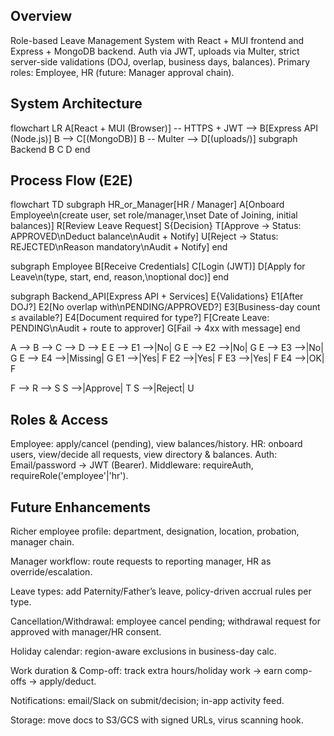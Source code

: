 ## Overview

Role-based Leave Management System with React + MUI frontend and Express + MongoDB backend.
Auth via JWT, uploads via Multer, strict server-side validations (DOJ, overlap, business days, balances).
Primary roles: Employee, HR (future: Manager approval chain).

## System Architecture

flowchart LR
  A[React + MUI (Browser)] -- HTTPS + JWT --> B[Express API (Node.js)]
  B --> C[(MongoDB)]
  B -- Multer --> D[(uploads/)]
  subgraph Backend
    B
    C
    D
  end

## Process Flow (E2E)

flowchart TD
  subgraph HR_or_Manager[HR / Manager]
    A[Onboard Employee\n(create user, set role/manager,\nset Date of Joining, initial balances)]
    R[Review Leave Request]
    S{Decision}
    T[Approve → Status: APPROVED\nDeduct balance\nAudit + Notify]
    U[Reject → Status: REJECTED\nReason mandatory\nAudit + Notify]
  end

  subgraph Employee
    B[Receive Credentials]
    C[Login (JWT)]
    D[Apply for Leave\n(type, start, end, reason,\noptional doc)]
  end

  subgraph Backend_API[Express API + Services]
    E{Validations}
    E1[After DOJ?]
    E2[No overlap with\nPENDING/APPROVED?]
    E3[Business-day count ≤ available?]
    E4[Document required for type?]
    F[Create Leave: PENDING\nAudit + route to approver]
    G[Fail → 4xx with message]
  end

  A --> B --> C --> D --> E
  E --> E1 -->|No| G
  E --> E2 -->|No| G
  E --> E3 -->|No| G
  E --> E4 -->|Missing| G
  E1 -->|Yes| F
  E2 -->|Yes| F
  E3 -->|Yes| F
  E4 -->|OK|  F

  F --> R --> S
  S -->|Approve| T
  S -->|Reject| U

## Roles & Access

Employee: apply/cancel (pending), view balances/history.
HR: onboard users, view/decide all requests, view directory & balances.
Auth: Email/password → JWT (Bearer).
Middleware: requireAuth, requireRole('employee'|'hr').

## Future Enhancements

Richer employee profile: department, designation, location, probation, manager chain.

Manager workflow: route requests to reporting manager, HR as override/escalation.

Leave types: add Paternity/Father’s leave, policy-driven accrual rules per type.

Cancellation/Withdrawal: employee cancel pending; withdrawal request for approved with manager/HR consent.

Holiday calendar: region-aware exclusions in business-day calc.

Work duration & Comp-off: track extra hours/holiday work → earn comp-offs → apply/deduct.

Notifications: email/Slack on submit/decision; in-app activity feed.

Storage: move docs to S3/GCS with signed URLs, virus scanning hook.

